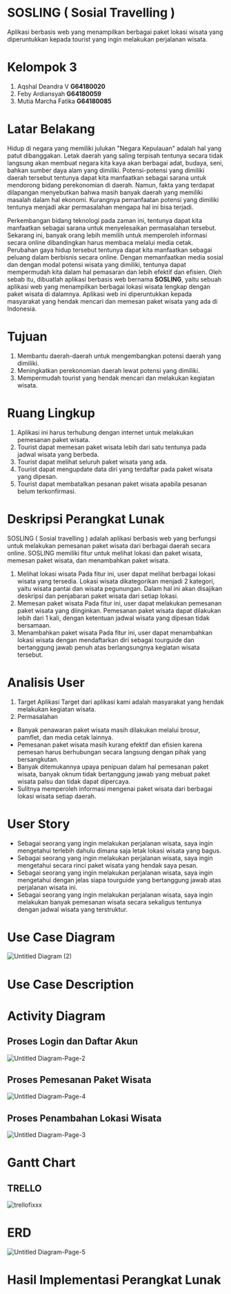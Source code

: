 # SOSLING ( Sosial Travelling )
Aplikasi berbasis web yang menampilkan berbagai paket lokasi wisata yang diperuntukkan kepada tourist yang ingin melakukan perjalanan wisata.
# Kelompok 3
1. Aqshal Deandra V             **G64180020**
2. Feby Ardiansyah              **G64180059**
3. Mutia Marcha Fatika          **G64180085**
# Latar Belakang
Hidup di negara yang memiliki julukan "Negara Kepulauan" adalah hal yang patut dibanggakan. Letak daerah yang saling terpisah tentunya secara tidak langsung akan membuat negara kita kaya akan berbagai adat, budaya, seni, bahkan sumber daya alam yang dimiliki. Potensi-potensi yang dimiliki daerah tersebut tentunya dapat kita manfaatkan sebagai sarana untuk mendorong bidang perekonomian di daerah. Namun, fakta yang terdapat dilapangan menyebutkan bahwa masih banyak daerah yang memiliki masalah dalam hal ekonomi. Kurangnya pemanfaatan potensi yang dimiliki tentunya menjadi akar permasalahan mengapa hal ini bisa terjadi. 

Perkembangan bidang teknologi pada zaman ini, tentunya dapat kita manfaatkan sebagai sarana untuk menyelesaikan permasalahan tersebut. Sekarang ini, banyak orang lebih memilih untuk memperoleh informasi secara online dibandingkan harus membaca melalui media cetak. Perubahan gaya hidup tersebut tentunya dapat kita manfaatkan sebagai peluang dalam berbisnis secara online. Dengan memanfaatkan media sosial dan dengan modal potensi wisata yang dimiliki, tentunya dapat mempermudah kita dalam hal pemasaran dan lebih efektif dan efisien. Oleh sebab itu, dibuatlah aplikasi berbasis web bernama **SOSLING**, yaitu sebuah aplikasi web yang menampilkan berbagai lokasi wisata lengkap dengan paket wisata di dalamnya. Aplikasi web ini diperuntukkan kepada masyarakat yang hendak mencari dan memesan paket wisata yang ada di Indonesia.
# Tujuan
1. Membantu daerah-daerah untuk mengembangkan potensi daerah yang dimiliki.
2. Meningkatkan perekonomian daerah lewat potensi yang dimiliki.
3. Mempermudah tourist yang hendak mencari dan melakukan kegiatan wisata.
# Ruang Lingkup
1. Aplikasi ini harus terhubung dengan internet untuk melakukan pemesanan paket wisata.
2. Tourist dapat memesan paket wisata lebih dari satu tentunya pada jadwal wisata yang berbeda.
3. Tourist dapat melihat seluruh paket wisata yang ada.
4. Tourist dapat mengupdate data diri yang terdaftar pada paket wisata yang dipesan.
5. Tourist dapat membatalkan pesanan paket wisata apabila pesanan belum terkonfirmasi.
# Deskripsi Perangkat Lunak
SOSLING ( Sosial travelling ) adalah aplikasi berbasis web yang berfungsi untuk melakukan pemesanan paket wisata dari berbagai daerah secara online. SOSLING memiliki fitur untuk melihat lokasi dan paket wisata, memesan paket wisata, dan menambahkan paket wisata.
1. Melihat lokasi wisata
Pada fitur ini, user dapat melihat berbagai lokasi wisata yang tersedia. Lokasi wisata dikategorikan menjadi 2 kategori, yaitu wisata pantai dan wisata pegunungan. Dalam hal ini akan disajikan deskripsi dan penjabaran paket wisata dari setiap lokasi.
2. Memesan paket wisata
Pada fitur ini, user dapat melakukan pemesanan paket wisata yang diinginkan. Pemesanan paket wisata dapat dilakukan lebih dari 1 kali, dengan ketentuan jadwal wisata yang dipesan tidak bersamaan.
3. Menambahkan paket wisata
Pada fitur ini, user dapat menambahkan lokasi wisata dengan mendaftarkan diri sebagai tourguide dan bertanggung jawab penuh atas berlangsungnya kegiatan wisata tersebut.
# Analisis User
1. Target Aplikasi
Target dari aplikasi kami adalah masyarakat yang hendak melakukan kegiatan wisata. 
2. Permasalahan 
- Banyak penawaran paket wisata masih dilakukan melalui brosur, pamflet, dan media cetak lainnya. 
- Pemesanan paket wisata masih kurang efektif dan efisien karena pemesan harus berhubungan secara langsung dengan pihak yang bersangkutan. 
- Banyak ditemukannya upaya penipuan dalam hal pemesanan paket wisata, banyak oknum tidak bertanggung jawab yang mebuat paket wisata palsu dan tidak dapat dipercaya. 
- Sulitnya memperoleh informasi mengenai paket wisata dari berbagai lokasi wisata setiap daerah.
# User Story
- Sebagai seorang yang ingin melakukan perjalanan wisata, saya ingin mengetahui terlebih dahulu dimana saja letak lokasi wisata yang bagus.
- Sebagai seorang yang ingin melakukan perjalanan wisata, saya ingin mengetahui secara rinci paket wisata yang hendak saya pesan.
- Sebagai seorang yang ingin melakukan perjalanan wisata, saya ingin mengetahui dengan jelas siapa tourguide yang bertanggung jawab atas perjalanan wisata ini.
- Sebagai seorang yang ingin melakukan perjalanan wisata, saya ingin melakukan banyak pemesanan wisata secara sekaligus tentunya dengan jadwal wisata yang terstruktur.

# Use Case Diagram
![Untitled Diagram (2)](https://user-images.githubusercontent.com/60084871/82138309-b7afae80-9849-11ea-9ad3-608c6adc9f6d.png)
# Use Case Description
# Activity Diagram
## Proses Login dan Daftar Akun
![Untitled Diagram-Page-2](https://user-images.githubusercontent.com/60084871/82138321-ce560580-9849-11ea-9e8d-4cda2d689332.png)

## Proses Pemesanan Paket Wisata
![Untitled Diagram-Page-4](https://user-images.githubusercontent.com/60084871/82138317-c39b7080-9849-11ea-81fe-9a7381ba6869.png)

## Proses Penambahan Lokasi Wisata
![Untitled Diagram-Page-3](https://user-images.githubusercontent.com/60084871/82138319-c9915180-9849-11ea-9916-c77de6c2669b.png)
# Gantt Chart
## TRELLO
![trellofixxx](https://user-images.githubusercontent.com/60084871/82147817-974c1800-987a-11ea-9545-42cb76ab69dd.png)
# ERD
![Untitled Diagram-Page-5](https://user-images.githubusercontent.com/60084871/82138332-d4e47d00-9849-11ea-8125-a4253d19ba32.png)
# Hasil Implementasi Perangkat Lunak

 
